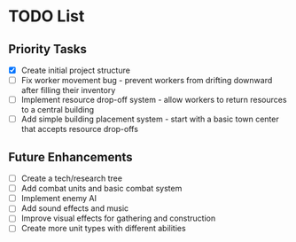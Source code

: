 # TODO List

## Priority Tasks

- [x] Create initial project structure
- [ ] Fix worker movement bug - prevent workers from drifting downward after filling their inventory
- [ ] Implement resource drop-off system - allow workers to return resources to a central building
- [ ] Add simple building placement system - start with a basic town center that accepts resource drop-offs

## Future Enhancements

- [ ] Create a tech/research tree
- [ ] Add combat units and basic combat system
- [ ] Implement enemy AI
- [ ] Add sound effects and music
- [ ] Improve visual effects for gathering and construction
- [ ] Create more unit types with different abilities
